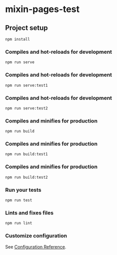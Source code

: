 # mixin-pages-test

## Project setup
```
npm install
```

### Compiles and hot-reloads for development
```
npm run serve
```

### Compiles and hot-reloads for development
```
npm run serve:test1
```

### Compiles and hot-reloads for development
```
npm run serve:test2
```

### Compiles and minifies for production
```
npm run build
```

### Compiles and minifies for production
```
npm run build:test1
```

### Compiles and minifies for production
```
npm run build:test2
```

### Run your tests
```
npm run test
```

### Lints and fixes files
```
npm run lint
```

### Customize configuration
See [Configuration Reference](https://cli.vuejs.org/config/).
